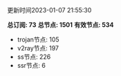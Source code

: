 更新时间2023-01-07 21:55:30

**总订阅: 73**
**总节点: 1501**
**有效节点: 534**
- trojan节点: 105
- v2ray节点: 197
- ss节点: 226
- ssr节点: 6

